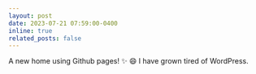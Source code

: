 ```yaml
---
layout: post
date: 2023-07-21 07:59:00-0400
inline: true
related_posts: false
---
```


A new home using Github pages! :sparkles: :smile: I have grown tired of WordPress.
